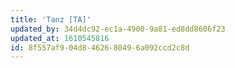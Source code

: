 ```yaml
---
title: 'Tanz [TA]'
updated_by: 34d4dc92-ec1a-4900-9a81-ed8dd8606f23
updated_at: 1610545816
id: 8f557af9-04d8-4626-8049-6a092ccd2c8d
---
```

